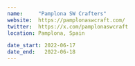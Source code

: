 ```yaml
---
name:     "Pamplona SW Crafters"
website:  https://pamplonaswcraft.com/
twitter:  https://x.com/pamplonaswcraft
location: Pamplona, Spain

date_start: 2022-06-17
date_end:   2022-06-18
---
```

